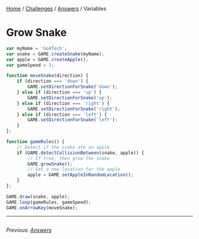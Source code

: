 [Home](../../README.md) / [Challenges](../README.md) / [Answers](./) / Variables

# Grow Snake

```javascript
var myName = 'Go4Tech';
var snake = GAME.createSnake(myName);
var apple = GAME.createApple();
var gameSpeed = 3;

function moveSnake(direction) {
	if (direction === 'down') {
		GAME.setDirectionForSnake('down');
	} else if (direction === 'up') {
		GAME.setDirectionForSnake('up');
	} else if (direction === 'right') {
		GAME.setDirectionForSnake('right');
	} else if (direction === 'left') {
		GAME.setDirectionForSnake('left');
	}
};

function gameRules() {
    // Detect if the snake ate an apple
	if (GAME.detectCollisionBetween(snake, apple)) {
        // If true, then grow the snake
        GAME.growSnake();
        // Set a new location for the apple
		apple = GAME.setAppleInRandomLocation();
	}
};

GAME.draw(snake, apple);
GAME.loop(gameRules, gameSpeed);
GAME.onArrowKey(moveSnake);

```

---

<div style="overflow:auto">

<div style="float: left">

<i>Previous: <a href="./">Answers</a></i>


</div>